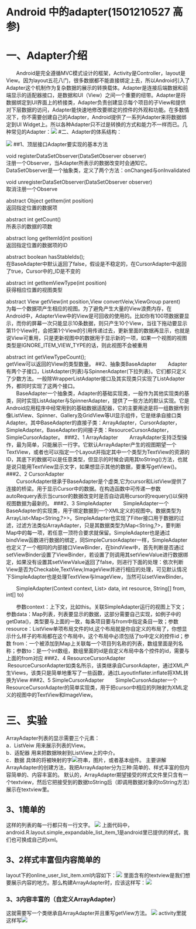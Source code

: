 # Android 中的adapter(1501210527 高参)

# 一、Adapter介绍 
&#160; &#160; &#160; &#160;Android是完全遵循MVC模式设计的框架，Activity是Controller，layout是View。因为layout五花八门，很多数据都不能直接绑定上去，所以Android引入了Adapter这个机制作为复杂数据的展示的转换载体。Adapter是连接后端数据和前端显示的适配器接口，是数据和UI（View）之间一个重要的纽带。Adapter是将数据绑定到UI界面上的桥接类，Adapter负责创建显示每个项目的子View和提供对下层数据的访问，Adapter能快速地修改要绑定的控件的外观和功能。在多数情况下，你不需要创建自己的Adapter，Android提供了一系列Adapter来将数据绑定到UI Widget上。所以各种Adapter只不过是转换的方式和能力不一样而已。几种常见的Adapter：![](3d321acd-aec8-3f99-bde7-c7634d8f4ac3.png)
#二、Adapter的体系结构：

![](2012012021594986.png)
##1、顶层接口Adapter要实现的基本方法

void registerDataSetObserver(DataSetObserver observer)  
注册一个Observer，当Adapter所表示的数据改变时会通知它。DataSetObserver是一个抽象类，定义了两个方法：onChanged与onInvalidated
  
void unregisterDataSetObserver(DataSetObserver observer)  
取消注册一个Observe

abstract Object getItem(int position)  
返回指定位置的数据项

abstract int getCount()  
所表示的数据的项数

abstract long getItemId(int position)  
返回指定位置的数据项的ID

abstract boolean hasStableIds();  
在BaseAdapter中默认返回了false，假设是不稳定的，在CursorAdapter中返回了true，Cursor中的_ID是不变的

abstract int getItemViewType(int position)  
获得相应位置的视图类型

abstract View getView(int position,View convertVeiw,ViewGroup parent)  
为每一个数据项产生相应的视图。为了避免产生大量的View浪费内存，在Android中，AdapterView中的View是可回收的使用的。比如你有100项数据要显示，而你的屏幕一次只能显示10条数据，则只产生10个View，当往下拖动要显示第11个View时，会把第1个View的引用传递过去，更新里面的数据再显示，也就是说View可重用，只是更新视图中的数据用于显示新的一项，如果一个视图的视图类型是IGNORE_ITEM_VIEW_TYPE的话，则此视图不会被重用

abstract int getViewTypeCount();  
getView可以返回的View的类型数量。
##2、抽象类BaseAdapter 
&#160; &#160; &#160; &#160;Adapter有两个子接口，ListAdapter(列表)与SpinnerAdapter(下拉列表)。它们都只定义了少数方法。一般除WrapperListAdapter接口及其实现类只实现了ListAdapter外，都同时实现了这两个接口。  
&#160; &#160; &#160; &#160;BaseAdapter一个抽象类，Adapter的基础实现类，一般作为其他实现类的基类，同时实现ListAdapter与SpinnerAdapter，提供了一些方法的默认实现。它是Android应用程序中经常用到的基础数据适配器，它的主要用途是将一组数据传到像ListView、Spinner、Gallery及GridView等UI显示组件，它是继承自接口类Adapter。其中BaseAdapter的直接子类：ArrayAdapter<T>，CursorAdapter，SimpleAdapter。BaseAdapter的间接子类：ResourceCursorAdapter，SimpleCursorAdapter。
###2、1 ArrayAdapter
&#160; &#160; &#160; &#160;ArrayAdapter支持泛型操作，最为简单，只能展示一行字。它默认ArrayAdapter产生的视图期望一个TextView，或者也可以指定一个Layout并指定其中一个类型为TextView的资源的ID，其底下的数据可以是任意类型，但显示的时候会调用其toString()方法，也就是说只能用TextView显示文字，如果想显示其他的数据，要重写getView()。
###2、2 CursorAdapter  
&#160; &#160; &#160; &#160;CursorAdapter继承于BaseAdapter是个虚类,它为cursor和ListView提供了连接的桥梁。用于显示Cursor中的数据。在构造函数中可传递一参数autoRequery表示当cursor的数据改变时是否自动调用cursor的requery()以保持视图数据为最新的。
###2、3 SimpleAdapter
&#160; &#160; &#160; &#160;SimpleAdapter一个BaseAdapter的实现类，用于绑定数据到一个XML定义的视图中。数据类型为ArrayList<Map<String,?>>。SimpleAdapter也实现了Filter接口用于数据的过滤，过滤方法类似ArrayAdapter，只是其数据类型为Map<String,?>，要判断Map中的每一项，若任意一顶符合要求就保留。SimpleAdapter也是通过bindView函数进行数据的绑定，同SimpleCursorAdapter一样，SimpleAdapter也定义了一个相同的内部接口ViewBinder，在bindView中，首先判断是否通过setViewBinder设置了ViewBinder，若设置了则调用其setViewValue进行数据绑定，如果没有设置其setViewValue返回了false，则进行下面的处理：依次判断View是否为Checkable,TextView,ImageView并进行相应的处理，可见默认情况下SimpleAdapter也是处理TextView与ImageView，当然可以setViewBinder。  

&#160; &#160; &#160; &#160;SimpleAdapter(Context context, List<? extends Map<String, ?>> data, int resource, String[] from, int[] to)  

&#160; &#160; &#160; &#160;参数context：上下文，比如this。关联SimpleAdapter运行的视图上下文；参数data：Map列表，列表要显示的数据，这部分需要自己实现，如例子中的getData()，类型要与上面的一致，每条项目要与from中指定条目一致；参数resource：ListView单项布局文件的Id,这个布局就是你自定义的布局了，你想显示什么样子的布局都在这个布局中。这个布局中必须包括了to中定义的控件id；参数 from：一个被添加到Map上关联每一个项目列名称的列表，数组里面是列名称；参数to：是一个int数组，数组里面的id是自定义布局中各个控件的id，需要与上面的from对应
###2、4 ResourceCursorAdapter
&#160; &#160; &#160; &#160;ResourceCursorAdapter如类名所示，该类继承自CursorAdapter，通过XML产生Views，该类只是简单地重写了一些函数，通过LayoutInflater.inflate将XML转换为View
###2、5 SimpleCursorAdapter
&#160; &#160; &#160; &#160;SimpleCursorAdapter一个ResourceCursorAdapter的简单实现类，用于把cursor中相应的列映射为XML定义的视图中的TextView和ImageView。
# 三、实验
ArrayAdapter列表的显示需要三个元素：  
a．ListVeiw 用来展示列表的View。  
b．适配器 用来把数据映射到ListView上的中介。  
c．数据 具体的将被映射的字![](303CD086-0005-4C3F-9C70-FDD8AAE25ADF.png)符串，图片，或者基本组件。
主要讲解ArrayAdapter的创建方法，我把ArrayAdapter分为三种:简单的、样式丰富的但内容简单的、内容丰富的。
默认的，ArrayAdapter期望接受的样式文件里只含有一个textview，然后它把接受到的数据toString后（即调用数据对象的toString方法）展示在textview里。
## 3、1简单的
这样的列表的每一行都只有一行文字。
![](550361D3-BCF9-4CB6-A975-8638ECC6878F.png)
上面代码中，android.R.layout.simple_expandable_list_item_1是android里已提供的样式，我们也可换成自己的xml。
## 3、2样式丰富但内容简单的
layout下的online_user_list_item.xml内容如下：![](1.png)
里面含有的textview是我们想要展示内容的地方。那么构建ArrayAdapter时，应该这样写：![](AFD72B67-EEE9-4C1F-A113-20C22C7DF0C2.png)
### 3、3内容丰富的（自定义ArrayAdapter）
这就需要写一个类继承自ArrayAdapter并且重写getView方法。
 ![](5ECEA836-EBDB-4FAF-961F-3016564D03B1.png)
activity里就这样写![](313CD086-0005-4C3F-9C70-FDD8AAE25ADF.png)